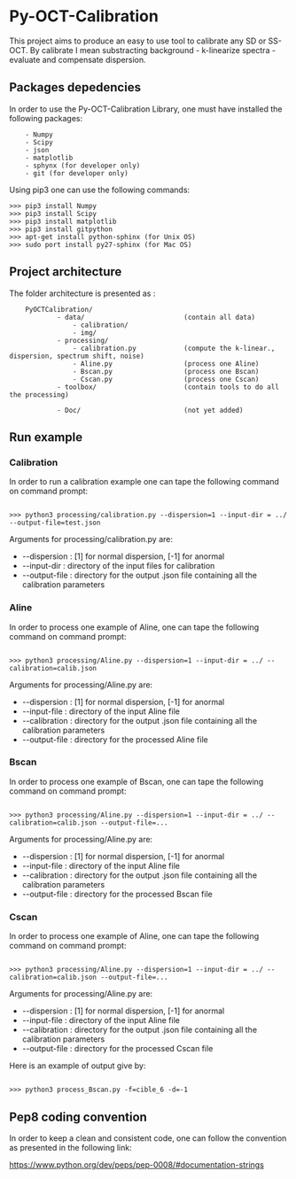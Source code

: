 # Py-OCT-Calibration

This project aims to produce an easy to use tool to calibrate any SD or SS-OCT. By calibrate I mean substracting background - k-linearize spectra - evaluate and compensate dispersion.

## Packages depedencies

In order to use the Py-OCT-Calibration Library, one must have installed the following packages:

```
    - Numpy
    - Scipy
    - json
    - matplotlib
    - sphynx (for developer only)
    - git (for developer only)

```

Using pip3 one can use the following commands:

```console
>>> pip3 install Numpy
>>> pip3 install Scipy
>>> pip3 install matplotlib
>>> pip3 install gitpython
>>> apt-get install python-sphinx (for Unix OS)
>>> sudo port install py27-sphinx (for Mac OS)
```

## Project architecture

The folder architecture is presented as :

```
    PyOCTCalibration/
            - data/                         (contain all data)
                - calibration/
                - img/
            - processing/                
                - calibration.py            (compute the k-linear., dispersion, spectrum shift, noise)
                - Aline.py                  (process one Aline)
                - Bscan.py                  (process one Bscan)
                - Cscan.py                  (process one Cscan)
            - toolbox/                      (contain tools to do all the processing)

            - Doc/                          (not yet added)

```


## Run example

### Calibration

In order to run a calibration example one can tape the following command on command prompt:

```console

>>> python3 processing/calibration.py --dispersion=1 --input-dir = ../ --output-file=test.json

```

Arguments for processing/calibration.py are:

* --dispersion : [1] for normal dispersion, [-1] for anormal
* --input-dir : directory of the input files for calibration
* --output-file : directory for the output .json file containing all the calibration parameters



### Aline

In order to process one example of Aline, one can tape the following command on command prompt:

```console

>>> python3 processing/Aline.py --dispersion=1 --input-dir = ../ --calibration=calib.json

```

Arguments for processing/Aline.py are:

* --dispersion : [1] for normal dispersion, [-1] for anormal
* --input-file : directory of the input Aline file
* --calibration : directory for the output .json file containing all the calibration parameters
* --output-file : directory for the processed Aline file

### Bscan

In order to process one example of Bscan, one can tape the following command on command prompt:

```console

>>> python3 processing/Aline.py --dispersion=1 --input-dir = ../ --calibration=calib.json --output-file=...

```

Arguments for processing/Aline.py are:

* --dispersion : [1] for normal dispersion, [-1] for anormal
* --input-file : directory of the input Aline file
* --calibration : directory for the output .json file containing all the calibration parameters
* --output-file : directory for the processed Bscan file



### Cscan

In order to process one example of Aline, one can tape the following command on command prompt:

```console

>>> python3 processing/Aline.py --dispersion=1 --input-dir = ../ --calibration=calib.json --output-file=...

```

Arguments for processing/Aline.py are:

* --dispersion : [1] for normal dispersion, [-1] for anormal
* --input-file : directory of the input Aline file
* --calibration : directory for the output .json file containing all the calibration parameters
* --output-file : directory for the processed Cscan file


Here is an example of output give by:

```console

>>> python3 process_Bscan.py -f=cible_6 -d=-1

```


## Pep8 coding convention

In order to keep a clean and consistent code, one can follow the convention as presented in the following link:

https://www.python.org/dev/peps/pep-0008/#documentation-strings
